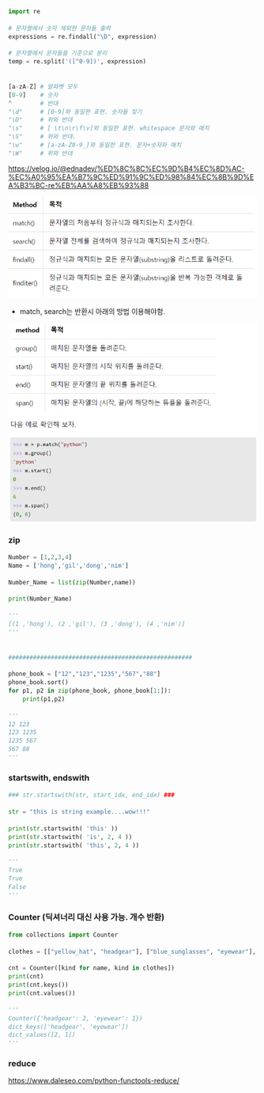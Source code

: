 ```python
import re

# 문자열에서 숫자 제외한 문자들 출력
expressions = re.findall("\D", expression)

# 문자열에서 문자들을 기준으로 분리
temp = re.split('([^0-9])', expression)


[a-zA-Z] # 알파벳 모두
[0-9]    # 숫자
^		 # 반대
"\d"     # [0-9]와 동일한 표현. 숫자들 찾기
"\D"	 # 위와 반대
"\s"	 # [ \t\n\r\f\v]와 동일한 표현. whitespace 문자와 매치
"\S"	 # 위와 반대.
"\w"	 # [a-zA-Z0-9_]와 동일한 표현. 문자+숫자와 매치
"\W"	 # 위와 반대

```



https://velog.io/@ednadev/%ED%8C%8C%EC%9D%B4%EC%8D%AC-%EC%A0%95%EA%B7%9C%ED%91%9C%ED%98%84%EC%8B%9D%EA%B3%BC-re%EB%AA%A8%EB%93%88



![image-20201113205341849](images/image-20201113205341849.png)

- match, search는 반환시 아래의 방법 이용해야함.

![image-20201113205320774](images/image-20201113205320774.png)



### zip

```python
Number = [1,2,3,4]
Name = ['hong','gil','dong','nim']

Number_Name = list(zip(Number,name))

print(Number_Name)

'''
[(1 ,'hong'), (2 ,'gil'), (3 ,'dong'), (4 ,'nim')]
'''


####################################################

phone_book = ["12","123","1235","567","88"]
phone_book.sort()
for p1, p2 in zip(phone_book, phone_book[1:]):
    print(p1,p2)

'''
12 123
123 1235
1235 567
567 88
'''
```



### startswith, endswith

```python
### str.startswith(str, start_idx, end_idx) ###

str = "this is string example....wow!!!"

print(str.startswith( 'this' ))
print(str.startswith( 'is', 2, 4 ))
print(str.startswith( 'this', 2, 4 ))

'''
True
True
False
'''
```



### Counter (딕셔너리 대신 사용 가능. 개수 반환)

```python
from collections import Counter

clothes = [["yellow_hat", "headgear"], ["blue_sunglasses", "eyewear"], ["green_turban", "headgear"]]

cnt = Counter([kind for name, kind in clothes])
print(cnt)
print(cnt.keys())
print(cnt.values())

'''
Counter({'headgear': 2, 'eyewear': 1})
dict_keys(['headgear', 'eyewear'])
dict_values([2, 1])
'''
```





### reduce 

https://www.daleseo.com/python-functools-reduce/

